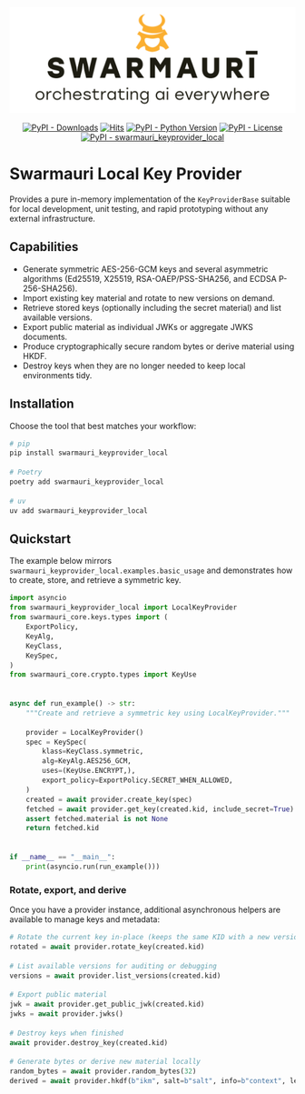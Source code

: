 ![Swarmauri Logo](https://github.com/swarmauri/swarmauri-sdk/blob/3d4d1cfa949399d7019ae9d8f296afba773dfb7f/assets/swarmauri.brand.theme.svg)

<p align="center">
    <a href="https://pypi.org/project/swarmauri_keyprovider_local/"><img src="https://img.shields.io/pypi/dm/swarmauri_keyprovider_local" alt="PyPI - Downloads"/></a>
    <a href="https://hits.sh/github.com/swarmauri/swarmauri-sdk/tree/master/pkgs/standards/swarmauri_keyprovider_local/"><img alt="Hits" src="https://hits.sh/github.com/swarmauri/swarmauri-sdk/tree/master/pkgs/standards/swarmauri_keyprovider_local.svg"/></a>
    <a href="https://pypi.org/project/swarmauri_keyprovider_local/"><img src="https://img.shields.io/pypi/pyversions/swarmauri_keyprovider_local" alt="PyPI - Python Version"/></a>
    <a href="https://pypi.org/project/swarmauri_keyprovider_local/"><img src="https://img.shields.io/pypi/l/swarmauri_keyprovider_local" alt="PyPI - License"/></a>
    <a href="https://pypi.org/project/swarmauri_keyprovider_local/"><img src="https://img.shields.io/pypi/v/swarmauri_keyprovider_local?label=swarmauri_keyprovider_local&color=green" alt="PyPI - swarmauri_keyprovider_local"/></a>
</p>

# Swarmauri Local Key Provider

Provides a pure in-memory implementation of the `KeyProviderBase` suitable for
local development, unit testing, and rapid prototyping without any external
infrastructure.

## Capabilities

- Generate symmetric AES-256-GCM keys and several asymmetric algorithms
  (Ed25519, X25519, RSA-OAEP/PSS-SHA256, and ECDSA P-256-SHA256).
- Import existing key material and rotate to new versions on demand.
- Retrieve stored keys (optionally including the secret material) and list
  available versions.
- Export public material as individual JWKs or aggregate JWKS documents.
- Produce cryptographically secure random bytes or derive material using HKDF.
- Destroy keys when they are no longer needed to keep local environments tidy.

## Installation

Choose the tool that best matches your workflow:

```bash
# pip
pip install swarmauri_keyprovider_local

# Poetry
poetry add swarmauri_keyprovider_local

# uv
uv add swarmauri_keyprovider_local
```

## Quickstart

The example below mirrors `swarmauri_keyprovider_local.examples.basic_usage`
and demonstrates how to create, store, and retrieve a symmetric key.

```python
import asyncio
from swarmauri_keyprovider_local import LocalKeyProvider
from swarmauri_core.keys.types import (
    ExportPolicy,
    KeyAlg,
    KeyClass,
    KeySpec,
)
from swarmauri_core.crypto.types import KeyUse


async def run_example() -> str:
    """Create and retrieve a symmetric key using LocalKeyProvider."""

    provider = LocalKeyProvider()
    spec = KeySpec(
        klass=KeyClass.symmetric,
        alg=KeyAlg.AES256_GCM,
        uses=(KeyUse.ENCRYPT,),
        export_policy=ExportPolicy.SECRET_WHEN_ALLOWED,
    )
    created = await provider.create_key(spec)
    fetched = await provider.get_key(created.kid, include_secret=True)
    assert fetched.material is not None
    return fetched.kid


if __name__ == "__main__":
    print(asyncio.run(run_example()))
```

### Rotate, export, and derive

Once you have a provider instance, additional asynchronous helpers are
available to manage keys and metadata:

```python
# Rotate the current key in-place (keeps the same KID with a new version)
rotated = await provider.rotate_key(created.kid)

# List available versions for auditing or debugging
versions = await provider.list_versions(created.kid)

# Export public material
jwk = await provider.get_public_jwk(created.kid)
jwks = await provider.jwks()

# Destroy keys when finished
await provider.destroy_key(created.kid)

# Generate bytes or derive new material locally
random_bytes = await provider.random_bytes(32)
derived = await provider.hkdf(b"ikm", salt=b"salt", info=b"context", length=32)
```
